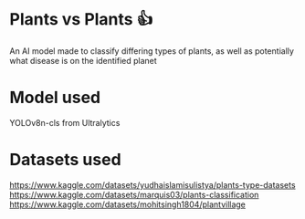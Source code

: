 # Plants vs Plants 👍
An AI model made to classify differing types of plants, as well as potentially what disease is on the identified planet

# Model used
YOLOv8n-cls from Ultralytics

# Datasets used
https://www.kaggle.com/datasets/yudhaislamisulistya/plants-type-datasets
https://www.kaggle.com/datasets/marquis03/plants-classification
https://www.kaggle.com/datasets/mohitsingh1804/plantvillage
